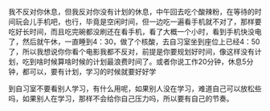 我不反对你休息，但我反对你没有计划的休息，中午回去吃个酸辣粉，在等待的时间玩会儿手机吧，也行，毕竟是空闲时间，但一边吃一遍看手机就不对了，那样要吃好长时间，而且吃完碗都没刷还在看手机，看了大概一个小时，看到手机快没电了，然后就午休，一直睡到4：30，做了个核酸，去自习室坐到座位上已经4：50了，所以我想说你你看个电影我都不反对，前提是你要规划好时间，像这样没有计划，吃到啥时候算啥时候的计划最浪费时间了。或者你说工作20分钟，休息5分钟，都可以，要有计划，学习的时候就要好好学

到自习室不要看别人学习，有什么用呢，如果别人没在学习，难道自己可以放松些吗，如果别人在学习，那样不会给你自己压力吗，所以要有自己的节奏。





